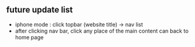## future update list
- iphone mode : click topbar (website title) -> nav list
- after clicking nav bar, click any place of the main content can back to home page
